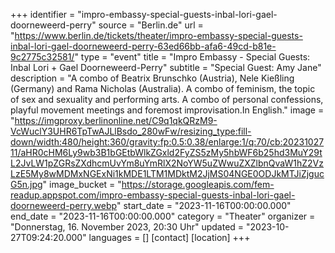 +++
identifier = "impro-embassy-special-guests-inbal-lori-gael-doorneweerd-perry"
source = "Berlin.de"
url = "https://www.berlin.de/tickets/theater/impro-embassy-special-guests-inbal-lori-gael-doorneweerd-perry-63ed66bb-afa6-49cd-b81e-9c2775c32581/"
type = "event"
title = "Impro Embassy - Special Guests: Inbal Lori + Gael Doorneweerd-Perry"
subtitle = "Special Guest: Amy Jane"
description = "A combo of Beatrix Brunschko (Austria), Nele Kießling (Germany) and Rama Nicholas (Australia). A combo of feminism, the topic of sex and sexuality and performing arts. A combo of personal confessions, playful movement meetings and foremost improvisation.In English."
image = "https://imgproxy.berlinonline.net/C9q1qkQRzM9-VcWuclY3UHR6TpTwAJLlBsdo_280wFw/resizing_type:fill-down/width:480/height:360/gravity:fp:0.5:0.38/enlarge:1/q:70/cb:2023102711/aHR0cHM6Ly9wb3B1bGEtbWlkZGxld2FyZS5zMy5hbWF6b25hd3MuY29tL2JvLW1pZGRsZXdhcmUvYm8uYmRlX2NoYW5uZWwuZXZlbnQvaW1hZ2VzLzE5My8wMDMxNGExNi1kMDE1LTM1MDktM2JjMS04NGE0ODJkMTJiZjgucG5n.jpg"
image_bucket = "https://storage.googleapis.com/fem-readup.appspot.com/impro-embassy-special-guests-inbal-lori-gael-doorneweerd-perry.webp"
start_date = "2023-11-16T00:00:00.000"
end_date = "2023-11-16T00:00:00.000"
category = "Theater"
organizer = "Donnerstag, 16. November 2023, 20:30 Uhr"
updated = "2023-10-27T09:24:20.000"
languages = []
[contact]
[location]
+++